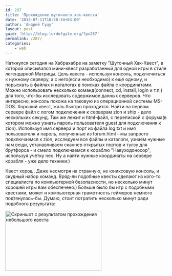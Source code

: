 ```yaml
---
id: 287
title: 'Прохождение шуточного хак-квеста'
date: '2013-07-11T18:58:34+03:00'
author: 'Андрей Гуцу'
layout: post
guid: 'http://blog.lordofgale.org/?p=287'
permalink: /287/
categories:
    - web
---
```


Наткнулся сегодня на Хабрахабре на заметку "Шуточный Хак-Квест", в которой описывался мини-квест разработанный для одной игры в стиле легендарной Матрицы. Цель квеста - используя консоль, подключиться к нужному серверу, а с него(если необходимо) к ещё одному, и порыскать в файлах и каталогах в поисках файла с координатами. Можно использовать несколько команд(connect, cd, install, login и т.п.) для того, что-бы исследовать содержимое данных серверов. Что интересно, консоль похожа на таковую из операционной системы MS-DOS. Хороший квест, жаль быстро проходится. Найти на первом сервере файл с логом подключения к серверам zion и ship - дело нескольких секунд. Там же лежит и html-файл, с перепиской с форума(в котором можно узнать пароль пользователя guest для подключения к zion). Используя имя сервера и порт из файла log.txt и имя пользователя и пароль, полученные из forum.html - мы запросто подключаемся к zion, исследуем все файлы и каталоги, узнаём нужные нам вещи, устанавливаем сканнер открытых портов и тулзу для брутфорса - и смело подключаемся к кораблю "Навуходоносор", используя учётку neo. Ну а найти нужные координаты на сервере корабля - уже дело техники:)

Квест хорош. Даже несмотря на странную, не юниксовую консоль, и скудный набор команд. Вряд-ли подобные квесты сделают из кого-то специалиста по компьютерной безопасности, но несколько минут хорошей игры вам обеспечено:) Больше было бы игр с подобными квестами, может и компьютерная грамотность геймеров немного подтянулась-бы. Думаю, стоит потратить несколько минут ради подобного результата:

<a href="https://glowingsword.ru/wp-content/uploads/2013/07/Screenshot-from-2013-07-11-183724.png"><img src="https://glowingsword.ru/wp-content/uploads/2013/07/Screenshot-from-2013-07-11-183724-300x187.png" alt="Скриншот с результатом прохождения небольшого квеста" width="300" height="187" class="aligncenter size-medium wp-image-288" /></a>